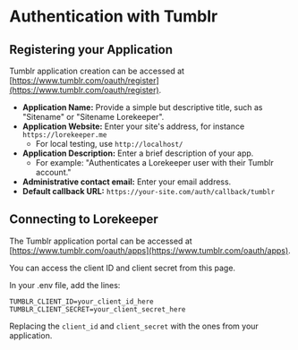 # Authentication with Tumblr

## Registering your Application

Tumblr application creation can be accessed at [https://www.tumblr.com/oauth/register](https://www.tumblr.com/oauth/register).

- **Application Name:** Provide a simple but descriptive title, such as "Sitename" or "Sitename Lorekeeper".
- **Application Website:** Enter your site's address, for instance `https://lorekeeper.me`
    - For local testing, use `http://localhost/`
- **Application Description:** Enter a brief description of your app.
    - For example: "Authenticates a Lorekeeper user with their Tumblr account."
- **Administrative contact email:** Enter your email address.
- **Default callback URL:** `https://your-site.com/auth/callback/tumblr`

## Connecting to Lorekeeper

The Tumblr application portal can be accessed at [https://www.tumblr.com/oauth/apps](https://www.tumblr.com/oauth/apps).

You can access the client ID and client secret from this page.

In your .env file, add the lines:

```
TUMBLR_CLIENT_ID=your_client_id_here
TUMBLR_CLIENT_SECRET=your_client_secret_here
```

Replacing the `client_id` and `client_secret` with the ones from your application.